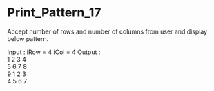 # Print_Pattern_17

Accept number of rows and number of columns from user and display
below pattern.

Input : iRow = 4	iCol = 4
Output : 	                  
      1   2   3   4    
      5   6   7   8   
      9   1   2   3   
      4   5   6   7

